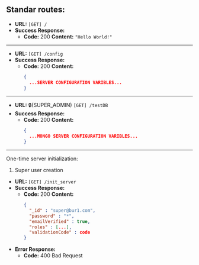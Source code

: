 ## Standar routes:
* **URL:** `[GET] /`
* **Success Response:**
  * **Code:** 200
    **Content:**
    `"Hello World!"`
---
* **URL:** `[GET] /config`
* **Success Response:**
  * **Code:** 200
    **Content:**
    ```json
    {
      ...SERVER CONFIGURATION VARIBLES...
    }
    ```
---
* **URL:** 🔒(SUPER_ADMIN) `[GET] /testDB`
* **Success Response:**
  * **Code:** 200
    **Content:**
    ```json
    {
      ...MONGO SERVER CONFIGURATION VARIBLES...
    }
    ```
---
One-time server initialization:
  
  1) Super user creation

* **URL:** `[GET] /init_server`
* **Success Response:**
  * **Code:** 200
    **Content:**
    ```json
    {
      "_id" : "super@bur1.com", 
      "password" : "*", 
      "emailVerified" : true, 
      "roles" : [...], 
      "validationCode" : code
    }
    ```
* **Error Response:**
  * **Code:** 400 Bad Request